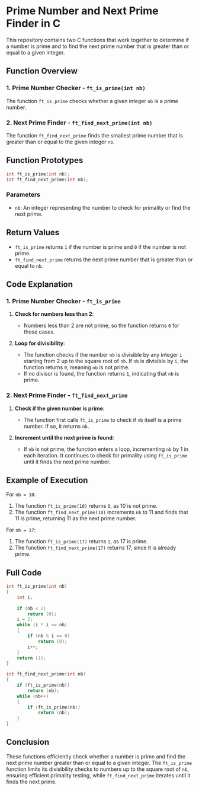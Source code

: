 
# Prime Number and Next Prime Finder in C

This repository contains two C functions that work together to determine if a number is prime and to find the next prime number that is greater than or equal to a given integer.

## Function Overview

### 1. Prime Number Checker - `ft_is_prime(int nb)`
The function `ft_is_prime` checks whether a given integer `nb` is a prime number.

### 2. Next Prime Finder - `ft_find_next_prime(int nb)`
The function `ft_find_next_prime` finds the smallest prime number that is greater than or equal to the given integer `nb`.

## Function Prototypes

```c
int ft_is_prime(int nb);
int ft_find_next_prime(int nb);
```

### Parameters

- `nb`: An integer representing the number to check for primality or find the next prime.

## Return Values

- `ft_is_prime` returns `1` if the number is prime and `0` if the number is not prime.
- `ft_find_next_prime` returns the next prime number that is greater than or equal to `nb`.

## Code Explanation

### 1. Prime Number Checker - `ft_is_prime`

1. **Check for numbers less than 2**:
   - Numbers less than 2 are not prime, so the function returns `0` for those cases.
   
2. **Loop for divisibility**:
   - The function checks if the number `nb` is divisible by any integer `i` starting from 2 up to the square root of `nb`. If `nb` is divisible by `i`, the function returns `0`, meaning `nb` is not prime.
   - If no divisor is found, the function returns `1`, indicating that `nb` is prime.

### 2. Next Prime Finder - `ft_find_next_prime`

1. **Check if the given number is prime**:
   - The function first calls `ft_is_prime` to check if `nb` itself is a prime number. If so, it returns `nb`.

2. **Increment until the next prime is found**:
   - If `nb` is not prime, the function enters a loop, incrementing `nb` by 1 in each iteration. It continues to check for primality using `ft_is_prime` until it finds the next prime number.

## Example of Execution

For `nb = 10`:

1. The function `ft_is_prime(10)` returns `0`, as 10 is not prime.
2. The function `ft_find_next_prime(10)` increments `nb` to 11 and finds that 11 is prime, returning 11 as the next prime number.

For `nb = 17`:

1. The function `ft_is_prime(17)` returns `1`, as 17 is prime.
2. The function `ft_find_next_prime(17)` returns 17, since it is already prime.

## Full Code

```c
int	ft_is_prime(int nb)
{
	int	i;
	
	if (nb < 2)
		return (0);
	i = 2;
	while (i * i <= nb)
	{
		if (nb % i == 0)
			return (0);
		i++;
	}
	return (1);
}

int	ft_find_next_prime(int nb)
{
	if (ft_is_prime(nb))
		return (nb);
	while (nb++)
	{
		if (ft_is_prime(nb))
			return (nb);
	}
}
```

## Conclusion

These functions efficiently check whether a number is prime and find the next prime number greater than or equal to a given integer. The `ft_is_prime` function limits its divisibility checks to numbers up to the square root of `nb`, ensuring efficient primality testing, while `ft_find_next_prime` iterates until it finds the next prime.
